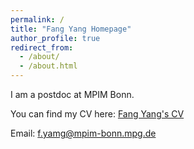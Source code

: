 ```yaml
---
permalink: /
title: "Fang Yang Homepage"
author_profile: true
redirect_from: 
  - /about/
  - /about.html
---
```


I am a postdoc at MPIM Bonn.

You can find my CV here: [Fang Yang's CV](../assets/CV_FangYang.pdf)

Email: f.yamg@mpim-bonn.mpg.de
